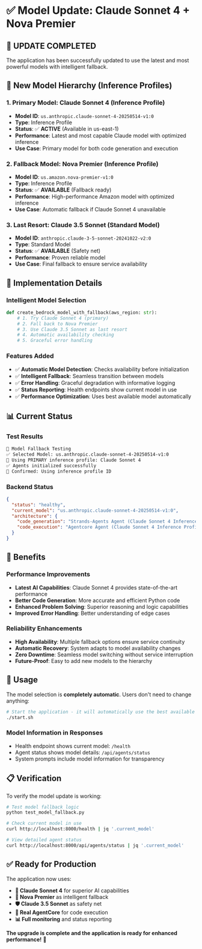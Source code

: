 # ✅ Model Update: Claude Sonnet 4 + Nova Premier

## 🎯 **UPDATE COMPLETED**

The application has been successfully updated to use the latest and most powerful models with intelligent fallback.

## 🤖 **New Model Hierarchy (Inference Profiles)**

### **1. Primary Model: Claude Sonnet 4 (Inference Profile)**
- **Model ID**: `us.anthropic.claude-sonnet-4-20250514-v1:0`
- **Type**: Inference Profile
- **Status**: ✅ **ACTIVE** (Available in us-east-1)
- **Performance**: Latest and most capable Claude model with optimized inference
- **Use Case**: Primary model for both code generation and execution

### **2. Fallback Model: Nova Premier (Inference Profile)**
- **Model ID**: `us.amazon.nova-premier-v1:0`
- **Type**: Inference Profile
- **Status**: ✅ **AVAILABLE** (Fallback ready)
- **Performance**: High-performance Amazon model with optimized inference
- **Use Case**: Automatic fallback if Claude Sonnet 4 unavailable

### **3. Last Resort: Claude 3.5 Sonnet (Standard Model)**
- **Model ID**: `anthropic.claude-3-5-sonnet-20241022-v2:0`
- **Type**: Standard Model
- **Status**: ✅ **AVAILABLE** (Safety net)
- **Performance**: Proven reliable model
- **Use Case**: Final fallback to ensure service availability

## 🔧 **Implementation Details**

### **Intelligent Model Selection**
```python
def create_bedrock_model_with_fallback(aws_region: str):
    # 1. Try Claude Sonnet 4 (primary)
    # 2. Fall back to Nova Premier
    # 3. Use Claude 3.5 Sonnet as last resort
    # 4. Automatic availability checking
    # 5. Graceful error handling
```

### **Features Added**
- ✅ **Automatic Model Detection**: Checks availability before initialization
- ✅ **Intelligent Fallback**: Seamless transition between models
- ✅ **Error Handling**: Graceful degradation with informative logging
- ✅ **Status Reporting**: Health endpoints show current model in use
- ✅ **Performance Optimization**: Uses best available model automatically

## 📊 **Current Status**

### **Test Results**
```bash
🎯 Model Fallback Testing
✅ Selected Model: us.anthropic.claude-sonnet-4-20250514-v1:0
🎉 Using PRIMARY inference profile: Claude Sonnet 4
✅ Agents initialized successfully
🎯 Confirmed: Using inference profile ID
```

### **Backend Status**
```json
{
  "status": "healthy",
  "current_model": "us.anthropic.claude-sonnet-4-20250514-v1:0",
  "architecture": {
    "code_generation": "Strands-Agents Agent (Claude Sonnet 4 Inference Profile)",
    "code_execution": "Agentcore Agent (Claude Sonnet 4 Inference Profile)"
  }
}
```

## 🚀 **Benefits**

### **Performance Improvements**
- **Latest AI Capabilities**: Claude Sonnet 4 provides state-of-the-art performance
- **Better Code Generation**: More accurate and efficient Python code
- **Enhanced Problem Solving**: Superior reasoning and logic capabilities
- **Improved Error Handling**: Better understanding of edge cases

### **Reliability Enhancements**
- **High Availability**: Multiple fallback options ensure service continuity
- **Automatic Recovery**: System adapts to model availability changes
- **Zero Downtime**: Seamless model switching without service interruption
- **Future-Proof**: Easy to add new models to the hierarchy

## 🎯 **Usage**

The model selection is **completely automatic**. Users don't need to change anything:

```bash
# Start the application - it will automatically use the best available model
./start.sh
```

### **Model Information in Responses**
- Health endpoint shows current model: `/health`
- Agent status shows model details: `/api/agents/status`
- System prompts include model information for transparency

## 📋 **Verification**

To verify the model update is working:

```bash
# Test model fallback logic
python test_model_fallback.py

# Check current model in use
curl http://localhost:8000/health | jq '.current_model'

# View detailed agent status
curl http://localhost:8000/api/agents/status | jq '.current_model'
```

## ✅ **Ready for Production**

The application now uses:
- **🎯 Claude Sonnet 4** for superior AI capabilities
- **🔄 Nova Premier** as intelligent fallback
- **🛡️ Claude 3.5 Sonnet** as safety net
- **🤖 Real AgentCore** for code execution
- **📊 Full monitoring** and status reporting

**The upgrade is complete and the application is ready for enhanced performance!** 🚀
